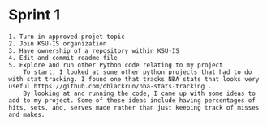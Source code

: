 # Sprint 1
    1. Turn in approved projet topic
    2. Join KSU-IS organization
    3. Have ownership of a repository within KSU-IS
    4. Edit and commit readme file
    5. Explore and run other Python code relating to my project
        To start, I looked at some other python projects that had to do with stat tracking. I found one that tracks NBA stats that looks very useful https://github.com/dblackrun/nba-stats-tracking .
        By looking at and running the code, I came up with some ideas to add to my project. Some of these ideas include having percentages of hits, sets, and, serves made rather than just keeping track of misses and makes.
